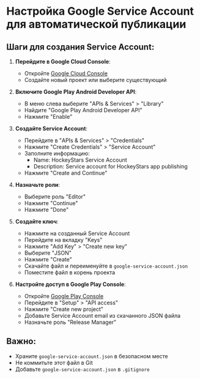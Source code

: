 # Настройка Google Service Account для автоматической публикации

## Шаги для создания Service Account:

1. **Перейдите в Google Cloud Console**:
   - Откройте [Google Cloud Console](https://console.cloud.google.com/)
   - Создайте новый проект или выберите существующий

2. **Включите Google Play Android Developer API**:
   - В меню слева выберите "APIs & Services" > "Library"
   - Найдите "Google Play Android Developer API"
   - Нажмите "Enable"

3. **Создайте Service Account**:
   - Перейдите в "APIs & Services" > "Credentials"
   - Нажмите "Create Credentials" > "Service Account"
   - Заполните информацию:
     - Name: HockeyStars Service Account
     - Description: Service account for HockeyStars app publishing
   - Нажмите "Create and Continue"

4. **Назначьте роли**:
   - Выберите роль "Editor"
   - Нажмите "Continue"
   - Нажмите "Done"

5. **Создайте ключ**:
   - Нажмите на созданный Service Account
   - Перейдите на вкладку "Keys"
   - Нажмите "Add Key" > "Create new key"
   - Выберите "JSON"
   - Нажмите "Create"
   - Скачайте файл и переименуйте в `google-service-account.json`
   - Поместите файл в корень проекта

6. **Настройте доступ в Google Play Console**:
   - Откройте [Google Play Console](https://play.google.com/console)
   - Перейдите в "Setup" > "API access"
   - Нажмите "Create new project"
   - Добавьте Service Account email из скачанного JSON файла
   - Назначьте роль "Release Manager"

## Важно:
- Храните `google-service-account.json` в безопасном месте
- Не коммитьте этот файл в Git
- Добавьте `google-service-account.json` в `.gitignore`
